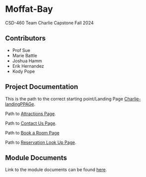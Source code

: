 # Moffat-Bay

CSD-460 Team Charlie Capstone Fall 2024

## Contributors

- Prof Sue
- Marie Battle
- Joshua Hamm
- Erik Hernandez
- Kody Pope

## Project Documentation

This is the path to the correct starting point/Landing Page [Charlie-landingPPAGe](frontendbackend%20update%20Joshua%20Hamm/html/Charlie-landingPPAGe.html).

Path to [Attractions Page](files-from-marie/Charlie-Attractions.html).

Path to [Contact Us Page](files-from-marie/Charlie-aboutUs1.html).

Path to [Book a Room Page](Charlie-BookARoom.html)

Path to [Reservation Look Up Page](reservations-lookup/reservation-backend/public/Charlie-LookUpReservation.html).

## Module Documents

Link to the module documents can be found [here](Documents).
